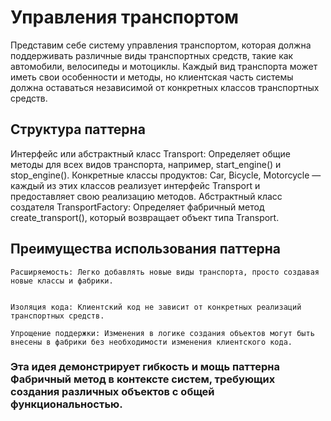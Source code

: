 
# Управления транспортом

Представим себе систему управления транспортом, которая должна поддерживать различные виды транспортных средств, такие как автомобили, велосипеды и мотоциклы. Каждый вид транспорта может иметь свои особенности и методы, но клиентская часть системы должна оставаться независимой от конкретных классов транспортных средств.


## Структура паттерна

Интерфейс или абстрактный класс Transport:
        Определяет общие методы для всех видов транспорта, например, start_engine() и stop_engine().
    Конкретные классы продуктов:
        Car, Bicycle, Motorcycle — каждый из этих классов реализует интерфейс Transport и предоставляет свою реализацию методов.
    Абстрактный класс создателя TransportFactory:
        Определяет фабричный метод create_transport(), который возвращает объект типа Transport.

## Преимущества использования паттерна

    Расширяемость: Легко добавлять новые виды транспорта, просто создавая новые классы и фабрики.
    

    Изоляция кода: Клиентский код не зависит от конкретных реализаций транспортных средств.
    
    Упрощение поддержки: Изменения в логике создания объектов могут быть внесены в фабрики без необходимости изменения клиентского кода.

### Эта идея демонстрирует гибкость и мощь паттерна Фабричный метод в контексте систем, требующих создания различных объектов с общей функциональностью.